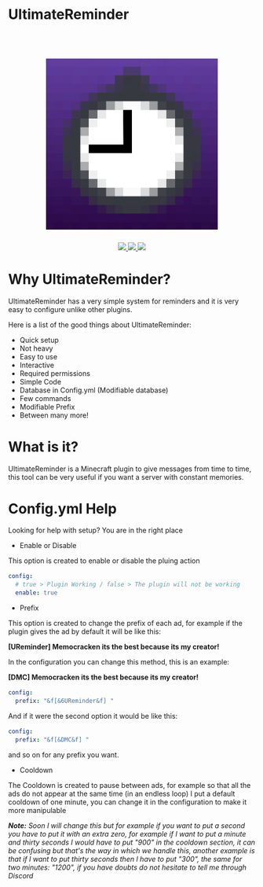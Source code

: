 # UltimateReminder

<h1 align="center">
  <br>
  <img src="/ureminder.png" alt="Ureminder Logo" width="350">
  <br>
</h1>
<p align="center">
    <a href="https://discord.gg/yNnnkRfavm" alt="discord">
        <img src="https://img.shields.io/discord/894059728714489856?color=b&label=Discord"/>
    </a>
    <a href="https://twitter.com/memocrackenxd" alt="Twitter">
      <img src="https://img.shields.io/twitter/follow/memocrackenxd?style=social"/>  
    </a>
   <a href="https://github.com/MemocrackenDev" alt="Twitter">
      <img src="https://img.shields.io/github/followers/MemocrackenDev?style=social"/>  
    </a>
</p>

# Why UltimateReminder?

UltimateReminder has a very simple system for 
reminders and it is very easy to configure unlike 
other plugins.

Here is a list of the good things about UltimateReminder:

- Quick setup
- Not heavy
- Easy to use
- Interactive
- Required permissions
- Simple Code
- Database in Config.yml (Modifiable database)
- Few commands
- Modifiable Prefix
- Between many more!

# What is it?

UltimateReminder is a Minecraft plugin to give messages from time to time, this tool 
can be very useful if you want a server with constant memories.

# Config.yml Help

Looking for help with setup? You are in the right place

- Enable or Disable

This option is created to enable or disable the pluing action

```yml
config:
  # true > Plugin Working / false > The plugin will not be working
  enable: true
```

- Prefix

This option is created to change the prefix of each ad, for example if the plugin gives 
the ad by default it will be like this:

**[UReminder] Memocracken its the best because its my creator!**

In the configuration you can change this method, this is an example:

**[DMC] Memocracken its the best because its my creator!**

```yml
config:
  prefix: "&f[&6UReminder&f] "
```

And if it were the second option it would be like this:

```yml
config:
  prefix: "&f[&DMC&f] "
```

and so on for any prefix you want.

- Cooldown

The Cooldown is created to pause between ads, for example so that all the ads do 
not appear at the same time (in an endless loop) I put a default cooldown of one 
minute, you can change it in the configuration to make it more manipulable

***Note:*** *Soon I will change this but for example if you want to put a second you have to put it with an extra zero, for example if I want to put a minute and thirty seconds I would have to put "900" in the cooldown section, it can be confusing but that's the way in which we handle this, another example is that if I want to put thirty seconds then I have to put "300", the same for two minutes: "1200", if you have doubts do not hesitate to tell me through Discord*

